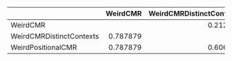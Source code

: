 |                          |   WeirdCMR |   WeirdCMRDistinctContexts |   WeirdPositionalCMR |
|:-------------------------|-----------:|---------------------------:|---------------------:|
| WeirdCMR                 |            |                   0.212121 |             0.212121 |
| WeirdCMRDistinctContexts |   0.787879 |                            |             0.393939 |
| WeirdPositionalCMR       |   0.787879 |                   0.606061 |                      |